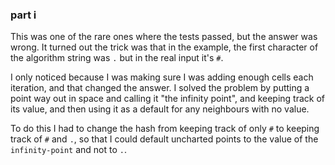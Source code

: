 ### part i

This was one of the rare ones where the tests passed, but the answer was wrong.
It turned out the trick was that in the example, the first character of the
algorithm string was `.` but in the real input it's `#`.

I only noticed because I was making sure I was adding enough cells each
iteration, and that changed the answer.  I solved the problem by putting a
point way out in space and calling it "the infinity point", and keeping track
of its value, and then using it as a default for any neighbours with no value.

To do this I had to change the hash from keeping track of only `#` to keeping
track of `#` and `.`, so that I could default uncharted points to the value
of the `infinity-point` and not to `.`.
